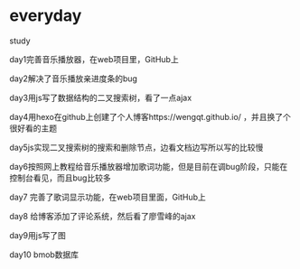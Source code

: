 # everyday
study

day1完善音乐播放器，在web项目里，GitHub上

day2解决了音乐播放亲进度条的bug

day3用js写了数据结构的二叉搜索树，看了一点ajax

day4用hexo在github上创建了个人博客https://wengqt.github.io/
    ，并且换了个很好看的主题

day5js实现二叉搜索树的搜索和删除节点，边看文档边写所以写的比较慢

day6按照网上教程给音乐播放器增加歌词功能，但是目前在调bug阶段，只能在控制台看见，而且bug比较多

day7 完善了歌词显示功能，在web项目里面，GitHub上

day8 给博客添加了评论系统，然后看了廖雪峰的ajax

day9用js写了图

day10 bmob数据库